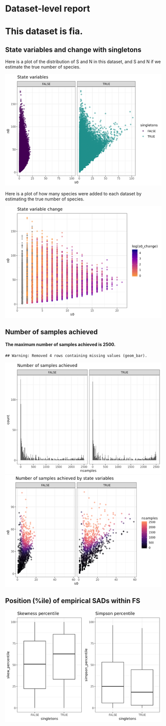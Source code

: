 Dataset-level report
================

This dataset is fia.
====================

State variables and change with singletons
------------------------------------------

Here is a plot of the distribution of S and N in this dataset, and S and N if we estimate the true number of species.

![](fia_report_files/figure-markdown_github/statevars-1.png)

Here is a plot of how many species were added to each dataset by estimating the true number of species.

![](fia_report_files/figure-markdown_github/sv%20change-1.png)

Number of samples achieved
--------------------------

#### The maximum number of samples achieved is 2500.

    ## Warning: Removed 4 rows containing missing values (geom_bar).

![](fia_report_files/figure-markdown_github/plot%20nb%20samples-1.png)![](fia_report_files/figure-markdown_github/plot%20nb%20samples-2.png)

Position (%ile) of empirical SADs within FS
-------------------------------------------

![](fia_report_files/figure-markdown_github/empirical%20positions-1.png)

